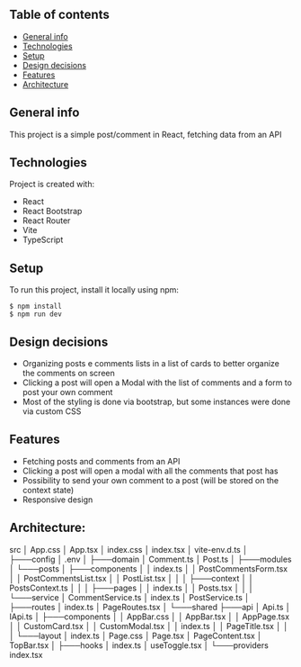 ## Table of contents
* [General info](#general-info)
* [Technologies](#technologies)
* [Setup](#setup)
* [Design decisions](#design-decisions)
* [Features](#features)
* [Architecture](#architecture)

## General info
This project is a simple post/comment in React, fetching data from an API

## Technologies
Project is created with:
* React
* React Bootstrap
* React Router
* Vite
* TypeScript

## Setup
To run this project, install it locally using npm:

```
$ npm install
$ npm run dev
```

## Design decisions
* Organizing posts e comments lists in a list of cards to better organize the comments on screen
* Clicking a post will open a Modal with the list of comments and a form to post your own comment
* Most of the styling is done via bootstrap, but some instances were done via custom CSS

## Features
* Fetching posts and comments from an API
* Clicking a post will open a modal with all the comments that post has
* Possibility to send your own comment to a post (will be stored on the context state)
* Responsive design

## Architecture:
src
    │   App.css
    │   App.tsx
    │   index.css
    │   index.tsx
    │   vite-env.d.ts
    │
    ├───config
    │       .env
    │
    ├───domain
    │       Comment.ts
    │       Post.ts
    │
    ├───modules
    │   └───posts
    │       ├───components
    │       │       index.ts
    │       │       PostCommentsForm.tsx
    │       │       PostCommentsList.tsx
    │       │       PostList.tsx
    │       │
    │       ├───context
    │       │       PostsContext.ts
    │       │
    │       ├───pages
    │       │       index.ts
    │       │       Posts.tsx
    │       │
    │       └───service
    │               CommentService.ts
    │               index.ts
    │               PostService.ts
    │
    ├───routes
    │       index.ts
    │       PageRoutes.tsx
    │
    └───shared
        ├───api
        │       Api.ts
        │       IApi.ts
        │
        ├───components
        │   │   AppBar.css
        │   │   AppBar.tsx
        │   │   AppPage.tsx
        │   │   CustomCard.tsx
        │   │   CustomModal.tsx
        │   │   index.ts
        │   │   PageTitle.tsx
        │   │
        │   └───layout
        │           index.ts
        │           Page.css
        │           Page.tsx
        │           PageContent.tsx
        │           TopBar.tsx
        │
        ├───hooks
        │       index.ts
        │       useToggle.tsx
        │
        └───providers
                index.tsx
